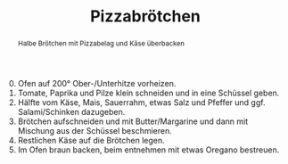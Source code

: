 ﻿---
layout: recipe

title: Pizzabrötchen
image: pizzabrötchen.jpg
duration: 30min
abstract: Halbe Brötchen mit Pizzabelag und Käse überbacken
ingredients:
  - 2 Brötchen
  - 1 Tomate
  - 1 Paprika
  - 50g Mais
  - 50g Champignons
  - 150g Käse
  - 100g Sauerrahm
  - Butter/Margarine
  - Salz, Pfeffer, Oregano
  - evtl. 100g Salami/Schinken
price: "2,00€"
---

0. Ofen auf 200° Ober-/Unterhitze vorheizen.
1. Tomate, Paprika und Pilze klein schneiden und in eine Schüssel geben.
2. Hälfte vom Käse, Mais, Sauerrahm, etwas Salz und Pfeffer und ggf. Salami/Schinken dazugeben.
3. Brötchen aufschneiden und mit Butter/Margarine und dann mit Mischung aus der Schüssel beschmieren.
4. Restlichen Käse auf die Brötchen legen.
5. Im Ofen braun backen, beim entnehmen mit etwas Oregano bestreuen.